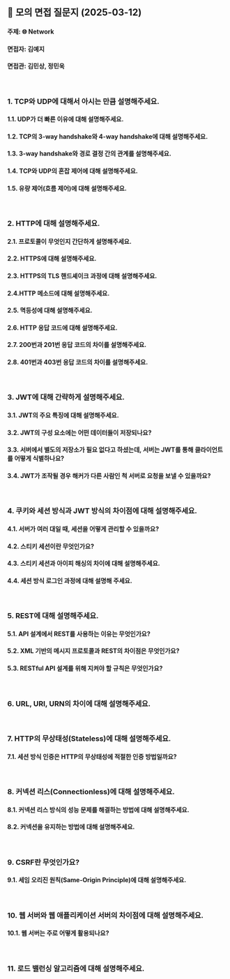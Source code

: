 ## 📌 모의 면접 질문지 (2025-03-12)
#### 주제: 🌐 Network
#### 면접자: 김예지
#### 면접관: 김민상, 정민욱

<br>

### 1. TCP와 UDP에 대해서 아시는 만큼 설명해주세요.
#### 1.1. UDP가 더 빠른 이유에 대해 설명해주세요.
#### 1.2. TCP의 3-way handshake와 4-way handshake에 대해 설명해주세요.
#### 1.3. 3-way handshake와 경로 결정 간의 관계를 설명해주세요.
#### 1.4. TCP와 UDP의 혼잡 제어에 대해 설명해주세요.
#### 1.5. 유량 제어(흐름 제어)에 대해 설명해주세요.

<br>

### 2. HTTP에 대해 설명해주세요.
#### 2.1. 프로토콜이 무엇인지 간단하게 설명해주세요.
#### 2.2. HTTPS에 대해 설명해주세요.
#### 2.3. HTTPS의 TLS 핸드셰이크 과정에 대해 설명해주세요.
#### 2.4.HTTP 메소드에 대해 설명해주세요.
#### 2.5. 멱등성에 대해 설명해주세요.
#### 2.6. HTTP 응답 코드에 대해 설명해주세요.
#### 2.7. 200번과 201번 응답 코드의 차이를 설명해주세요.
#### 2.8. 401번과 403번 응답 코드의 차이를 설명해주세요.

<br>

### 3. JWT에 대해 간략하게 설명해주세요.
#### 3.1. JWT의 주요 특징에 대해 설명해주세요.
#### 3.2. JWT의 구성 요소에는 어떤 데이터들이 저장되나요?
#### 3.3. 서버에서 별도의 저장소가 필요 없다고 하셨는데, 서버는 JWT를 통해 클라이언트를 어떻게 식별하나요?
#### 3.4. JWT가 조작될 경우 해커가 다른 사람인 척 서버로 요청을 보낼 수 있을까요?

<br>

### 4. 쿠키와 세션 방식과 JWT 방식의 차이점에 대해 설명해주세요.
#### 4.1. 서버가 여러 대일 때, 세션을 어떻게 관리할 수 있을까요?
#### 4.2. 스티키 세션이란 무엇인가요?
#### 4.3. 스티키 세션과 아이피 해싱의 차이에 대해 설명해주세요.
#### 4.4. 세션 방식 로그인 과정에 대해 설명해 주세요.

<br>

### 5. REST에 대해 설명해주세요.
#### 5.1. API 설계에서 REST를 사용하는 이유는 무엇인가요?
#### 5.2. XML 기반의 메시지 프로토콜과 REST의 차이점은 무엇인가요?
#### 5.3. RESTful API 설계를 위해 지켜야 할 규칙은 무엇인가요?

<br>

### 6. URL, URI, URN의 차이에 대해 설명해주세요.

<br>

### 7. HTTP의 무상태성(Stateless)에 대해 설명해주세요.
#### 7.1. 세션 방식 인증은 HTTP의 무상태성에 적절한 인증 방법일까요?

<br>

### 8. 커넥션 리스(Connectionless)에 대해 설명해주세요.
#### 8.1. 커넥션 리스 방식의 성능 문제를 해결하는 방법에 대해 설명해주세요.
#### 8.2. 커넥션을 유지하는 방법에 대해 설명해주세요.

<br>

### 9. CSRF란 무엇인가요?
#### 9.1. 세임 오리진 원칙(Same-Origin Principle)에 대해 설명해주세요.

<br>

### 10. 웹 서버와 웹 애플리케이션 서버의 차이점에 대해 설명해주세요.
#### 10.1. 웹 서버는 주로 어떻게 활용되나요?

<br>

### 11. 로드 밸런싱 알고리즘에 대해 설명해주세요.
